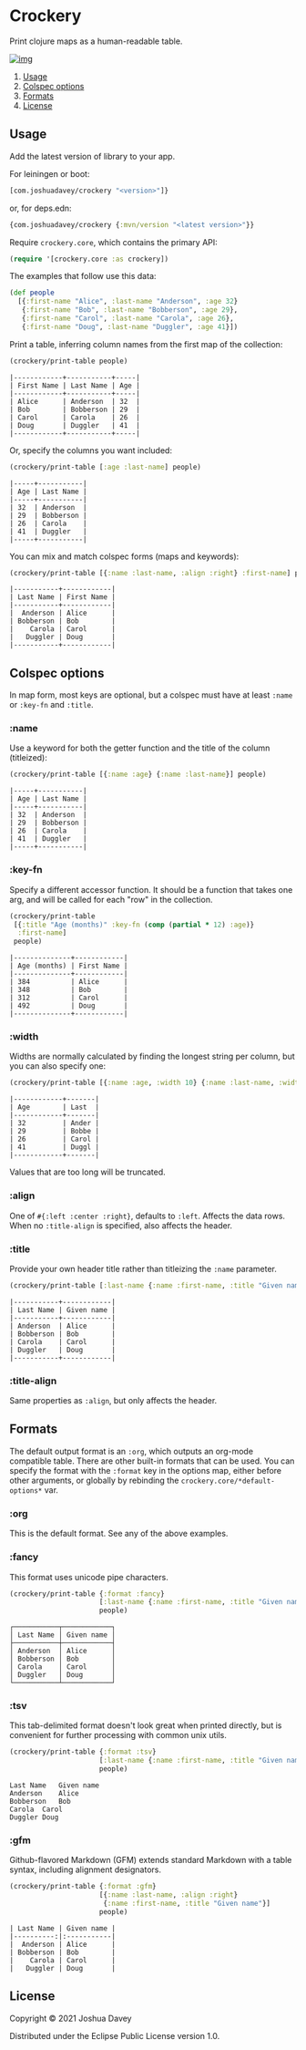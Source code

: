 # Crockery

Print clojure maps as a human-readable table.

[![img](https://img.shields.io/clojars/v/com.joshuadavey/crockery.svg "Clojars project")](https://clojars.org/com.joshuadavey/crockery)

1.  [Usage](#usage)
2.  [Colspec options](#column-options)
3.  [Formats](#formats)
4.  [License](#license)


<a id="usage"></a>

## Usage

Add the latest version of library to your app.

For leiningen or boot:

```clojure
[com.joshuadavey/crockery "<version>"]}
```

or, for deps.edn:

```clojure
{com.joshuadavey/crockery {:mvn/version "<latest version>"}}
```

Require `crockery.core`, which contains the primary API:

```clojure
(require '[crockery.core :as crockery])
```

The examples that follow use this data:

```clojure
(def people
  [{:first-name "Alice", :last-name "Anderson", :age 32}
   {:first-name "Bob", :last-name "Bobberson", :age 29},
   {:first-name "Carol", :last-name "Carola", :age 26},
   {:first-name "Doug", :last-name "Duggler", :age 41}])
```

Print a table, inferring column names from the first map of the collection:

```clojure
(crockery/print-table people)
```

    |------------+-----------+-----|
    | First Name | Last Name | Age |
    |------------+-----------+-----|
    | Alice      | Anderson  | 32  |
    | Bob        | Bobberson | 29  |
    | Carol      | Carola    | 26  |
    | Doug       | Duggler   | 41  |
    |------------+-----------+-----|

Or, specify the columns you want included:

```clojure
(crockery/print-table [:age :last-name] people)
```

    |-----+-----------|
    | Age | Last Name |
    |-----+-----------|
    | 32  | Anderson  |
    | 29  | Bobberson |
    | 26  | Carola    |
    | 41  | Duggler   |
    |-----+-----------|

You can mix and match colspec forms (maps and keywords):

```clojure
(crockery/print-table [{:name :last-name, :align :right} :first-name] people)
```

    |-----------+------------|
    | Last Name | First Name |
    |-----------+------------|
    |  Anderson | Alice      |
    | Bobberson | Bob        |
    |    Carola | Carol      |
    |   Duggler | Doug       |
    |-----------+------------|


<a id="column-options"></a>

## Colspec options

In map form, most keys are optional, but a colspec must have at least `:name` or `:key-fn` and `:title`.


### :name

Use a keyword for both the getter function and the title of the column (titleized):

```clojure
(crockery/print-table [{:name :age} {:name :last-name}] people)
```

    |-----+-----------|
    | Age | Last Name |
    |-----+-----------|
    | 32  | Anderson  |
    | 29  | Bobberson |
    | 26  | Carola    |
    | 41  | Duggler   |
    |-----+-----------|


### :key-fn

Specify a different accessor function. It should be a function that takes one arg, and will be called for each "row" in the collection.

```clojure
(crockery/print-table
 [{:title "Age (months)" :key-fn (comp (partial * 12) :age)}
  :first-name]
 people)
```

    |--------------+------------|
    | Age (months) | First Name |
    |--------------+------------|
    | 384          | Alice      |
    | 348          | Bob        |
    | 312          | Carol      |
    | 492          | Doug       |
    |--------------+------------|


### :width

Widths are normally calculated by finding the longest string per column, but you can also specify one:

```clojure
(crockery/print-table [{:name :age, :width 10} {:name :last-name, :width 5}] people)
```

    |------------+-------|
    | Age        | Last  |
    |------------+-------|
    | 32         | Ander |
    | 29         | Bobbe |
    | 26         | Carol |
    | 41         | Duggl |
    |------------+-------|

Values that are too long will be truncated.


### :align

One of `#{:left :center :right}`, defaults to `:left`. Affects the data rows. When no `:title-align` is specified, also affects the header.


### :title

Provide your own header title rather than titleizing the `:name` parameter.

```clojure
(crockery/print-table [:last-name {:name :first-name, :title "Given name"}] people)
```

    |-----------+------------|
    | Last Name | Given name |
    |-----------+------------|
    | Anderson  | Alice      |
    | Bobberson | Bob        |
    | Carola    | Carol      |
    | Duggler   | Doug       |
    |-----------+------------|


### :title-align

Same properties as `:align`, but only affects the header.


<a id="formats"></a>

## Formats

The default output format is an `:org`, which outputs an org-mode compatible table. There are other built-in formats that can be used. You can specify the format with the `:format` key in the options map, either before other arguments, or globally by rebinding the `crockery.core/*default-options*` var.


### :org

This is the default format. See any of the above examples.


### :fancy

This format uses unicode pipe characters.

```clojure
(crockery/print-table {:format :fancy}
                      [:last-name {:name :first-name, :title "Given name"}]
                      people)
```

    ┌───────────┬────────────┐
    │ Last Name │ Given name │
    ├───────────┼────────────┤
    │ Anderson  │ Alice      │
    │ Bobberson │ Bob        │
    │ Carola    │ Carol      │
    │ Duggler   │ Doug       │
    └───────────┴────────────┘


### :tsv

This tab-delimited format doesn't look great when printed directly, but is convenient for further processing with common unix utils.

```clojure
(crockery/print-table {:format :tsv}
                      [:last-name {:name :first-name, :title "Given name"}]
                      people)
```

    Last Name	Given name
    Anderson	Alice
    Bobberson	Bob
    Carola	Carol
    Duggler	Doug


### :gfm

Github-flavored Markdown (GFM) extends standard Markdown with a table syntax, including alignment designators.

```clojure
(crockery/print-table {:format :gfm}
                      [{:name :last-name, :align :right}
                       {:name :first-name, :title "Given name"}]
                      people)
```

    | Last Name | Given name |
    |----------:|:-----------|
    |  Anderson | Alice      |
    | Bobberson | Bob        |
    |    Carola | Carol      |
    |   Duggler | Doug       |


<a id="license"></a>

## License

Copyright © 2021 Joshua Davey

Distributed under the Eclipse Public License version 1.0.
